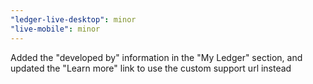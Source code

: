 ```yaml
---
"ledger-live-desktop": minor
"live-mobile": minor
---
```


Added the "developed by" information in the "My Ledger" section, and updated the "Learn more" link to use the custom support url instead

